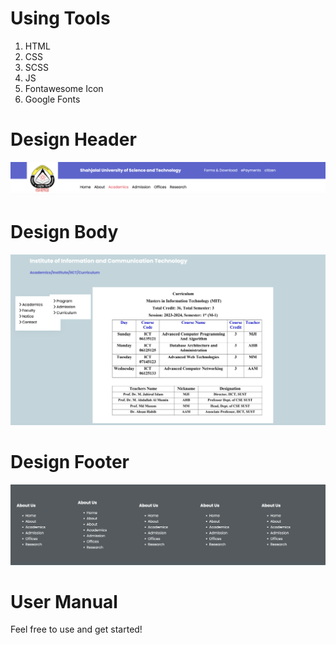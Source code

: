 # Using Tools 
1. HTML
2. CSS
3. SCSS
4. JS
5. Fontawesome Icon
6. Google Fonts

# Design Header
![Header](./assests/images/s1.png)

# Design Body
![Body](./assests/images/s2.png)

# Design Footer
![Footer](./assests/images/s3.png)

# User Manual
Feel free to use and get started!